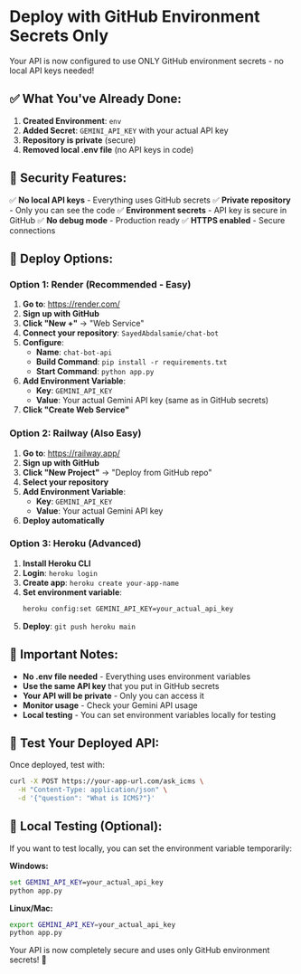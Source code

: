 # Deploy with GitHub Environment Secrets Only

Your API is now configured to use ONLY GitHub environment secrets - no local API keys needed!

## ✅ What You've Already Done:

1. **Created Environment**: `env`
2. **Added Secret**: `GEMINI_API_KEY` with your actual API key
3. **Repository is private** (secure)
4. **Removed local .env file** (no API keys in code)

## 🔐 Security Features:

✅ **No local API keys** - Everything uses GitHub secrets
✅ **Private repository** - Only you can see the code
✅ **Environment secrets** - API key is secure in GitHub
✅ **No debug mode** - Production ready
✅ **HTTPS enabled** - Secure connections

## 🚀 Deploy Options:

### Option 1: Render (Recommended - Easy)

1. **Go to**: https://render.com/
2. **Sign up with GitHub**
3. **Click "New +"** → "Web Service"
4. **Connect your repository**: `SayedAbdalsamie/chat-bot`
5. **Configure**:
   - **Name**: `chat-bot-api`
   - **Build Command**: `pip install -r requirements.txt`
   - **Start Command**: `python app.py`
6. **Add Environment Variable**:
   - **Key**: `GEMINI_API_KEY`
   - **Value**: Your actual Gemini API key (same as in GitHub secrets)
7. **Click "Create Web Service"**

### Option 2: Railway (Also Easy)

1. **Go to**: https://railway.app/
2. **Sign up with GitHub**
3. **Click "New Project"** → "Deploy from GitHub repo"
4. **Select your repository**
5. **Add Environment Variable**:
   - **Key**: `GEMINI_API_KEY`
   - **Value**: Your actual Gemini API key
6. **Deploy automatically**

### Option 3: Heroku (Advanced)

1. **Install Heroku CLI**
2. **Login**: `heroku login`
3. **Create app**: `heroku create your-app-name`
4. **Set environment variable**:
   ```bash
   heroku config:set GEMINI_API_KEY=your_actual_api_key
   ```
5. **Deploy**: `git push heroku main`

## 📝 Important Notes:

- **No .env file needed** - Everything uses environment variables
- **Use the same API key** that you put in GitHub secrets
- **Your API will be private** - Only you can access it
- **Monitor usage** - Check your Gemini API usage
- **Local testing** - You can set environment variables locally for testing

## 🧪 Test Your Deployed API:

Once deployed, test with:

```bash
curl -X POST https://your-app-url.com/ask_icms \
  -H "Content-Type: application/json" \
  -d '{"question": "What is ICMS?"}'
```

## 🔧 Local Testing (Optional):

If you want to test locally, you can set the environment variable temporarily:

**Windows:**
```cmd
set GEMINI_API_KEY=your_actual_api_key
python app.py
```

**Linux/Mac:**
```bash
export GEMINI_API_KEY=your_actual_api_key
python app.py
```

Your API is now completely secure and uses only GitHub environment secrets! 🎉 